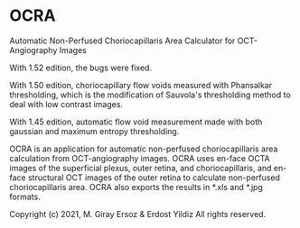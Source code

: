 # OCRA
Automatic Non-Perfused Choriocapillaris Area Calculator for OCT-Angiography Images

With 1.52 edition, the bugs were fixed.

With 1.50 edition, choriocapillary flow voids measured with Phansalkar thresholding, which is the modification of Sauvola's thresholding method to deal with low contrast images.

With 1.45 edition, automatic flow void measurement made with both gaussian and maximum entropy thresholding.

OCRA is an application for automatic non-perfused choriocapillaris area calculation from OCT-angiography images. OCRA uses en-face OCTA images of the superficial plexus, outer retina, and choriocapillaris, and en-face structural OCT images of the outer retina to calculate non-perfused choriocapillaris area. OCRA also exports the results in *.xls and *.jpg formats.

Copyright (c) 2021, M. Giray Ersoz & Erdost Yildiz
All rights reserved.

